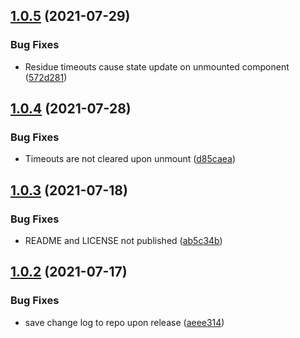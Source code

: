 ## [1.0.5](https://github.com/Izhaki/useSize/compare/v1.0.4...v1.0.5) (2021-07-29)


### Bug Fixes

* Residue timeouts cause state update on unmounted component ([572d281](https://github.com/Izhaki/useSize/commit/572d281ff6770102f70f0b5fdd68163dc2ab39b1))

## [1.0.4](https://github.com/Izhaki/useSize/compare/v1.0.3...v1.0.4) (2021-07-28)


### Bug Fixes

* Timeouts are not cleared upon unmount ([d85caea](https://github.com/Izhaki/useSize/commit/d85caeaf69bea974e220cdef12cb3ce7a72f1ea9))

## [1.0.3](https://github.com/Izhaki/useSize/compare/v1.0.2...v1.0.3) (2021-07-18)


### Bug Fixes

* README and LICENSE not published ([ab5c34b](https://github.com/Izhaki/useSize/commit/ab5c34b40cd120a0187629cf921bb7a17b93ce4e))

## [1.0.2](https://github.com/Izhaki/useSize/compare/v1.0.1...v1.0.2) (2021-07-17)


### Bug Fixes

* save change log to repo upon release ([aeee314](https://github.com/Izhaki/useSize/commit/aeee3145892ee8fc46fef3285fbd1e49232d4e8e))
